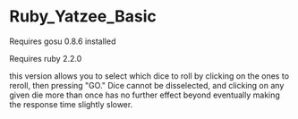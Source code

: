 # Ruby_Yatzee_Basic

Requires gosu 0.8.6 installed

Requires ruby 2.2.0

this version allows you to select which dice to roll by clicking on the ones to reroll, then pressing "GO." Dice cannot be disselected, and clicking on any given die more than once has no further effect beyond eventually making the response time slightly slower.
